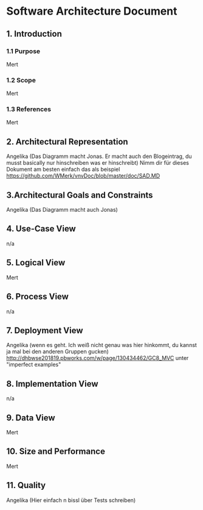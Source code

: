 # Software Architecture Document


## 1. Introduction 

### 1.1 Purpose
Mert
  
### 1.2 Scope
Mert
  
### 1.3 References
Mert

## 2. Architectural Representation
Angelika (Das Diagramm macht Jonas. Er macht auch den Blogeintrag, du musst basically nur hinschreiben was er hinschreibt)
Nimm dir für dieses Dokument am besten einfach das als beispiel https://github.com/WMerk/vnvDoc/blob/master/doc/SAD.MD
  
## 3.Architectural Goals and Constraints 
Angelika (Das Diagramm macht auch Jonas)

## 4. Use-Case View 
n/a

## 5. Logical View
Mert

## 6. Process View
n/a

## 7. Deployment View
Angelika (wenn es geht. Ich weiß nicht genau was hier hinkommt, du kannst ja mal bei den anderen Gruppen gucken)
http://dhbwse201819.pbworks.com/w/page/130434462/GC8_MVC unter "imperfect examples"
## 8. Implementation View
n/a

## 9. Data View
Mert

## 10. Size and Performance
Mert

## 11. Quality
Angelika (Hier einfach n bissl über Tests schreiben)
